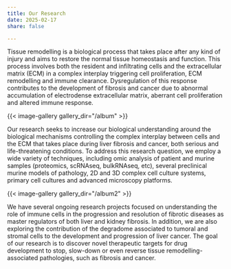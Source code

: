 ```yaml
--- 
title: Our Research
date: 2025-02-17
share: false

---
```


Tissue remodelling is a biological process that takes place after any kind of
injury and aims to restore the normal tissue homeostasis and function. This
process involves both the resident and infiltrating cells and the extracellular
matrix (ECM) in a complex interplay triggering cell proliferation, ECM
remodelling and immune clearance. Dysregulation of this response contributes to
the development of fibrosis and cancer due to abnormal accumulation of
electrodense extracellular matrix, aberrant cell proliferation and altered
immune response. 

{{< image-gallery gallery_dir="/album" >}}

Our research seeks to increase our biological understanding around the
biological mechanisms controlling the complex interplay between cells and the
ECM that takes place during liver fibrosis and cancer, both serious and
life-threatening conditions. To address this research question, we employ a wide
variety of techniques, including omic analysis of patient and murine samples
(proteomics, scRNAseq, bulkRNAseq, etc), several preclinical murine models of
pathology, 2D and 3D complex cell culture systems, primary cell cultures and
advanced microscopy platforms. 

{{< image-gallery gallery_dir="/album2" >}}

We have several ongoing research projects focused on understanding the role of
immune cells in the progression and resolution of fibrotic diseases as master
regulators of both liver and kidney fibrosis. In addition, we are also exploring
the contribution of the degradome associated to tumoral and stromal cells to the
development and progression of liver cancer. The goal of our research is to
discover novel therapeutic targets for drug development to stop, slow-down or
even reverse tissue remodelling-associated pathologies, such as fibrosis and
cancer.
